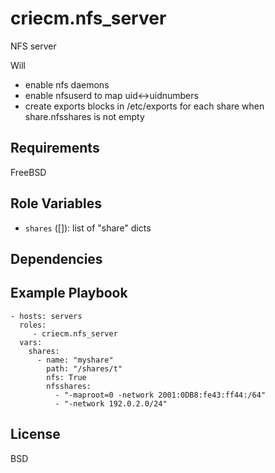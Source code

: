 # criecm.nfs_server

NFS server

Will 
  * enable nfs daemons
  * enable nfsuserd to map uid<->uidnumbers
  * create exports blocks in /etc/exports for each share
    when share.nfsshares is not empty

Requirements
------------

FreeBSD

Role Variables
--------------

* `shares` ([]): list of "share" dicts

Dependencies
------------

Example Playbook
----------------

    - hosts: servers
      roles:
         - criecm.nfs_server
      vars:
        shares:
          - name: "myshare"
            path: "/shares/t"
            nfs: True
            nfsshares:
              - "-maproot=0 -network 2001:0DB8:fe43:ff44:/64"
              - "-network 192.0.2.0/24"

License
-------

BSD

